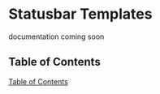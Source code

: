 # Statusbar Templates

documentation coming soon

## Table of Contents



[Table of Contents](#table-of-contents)